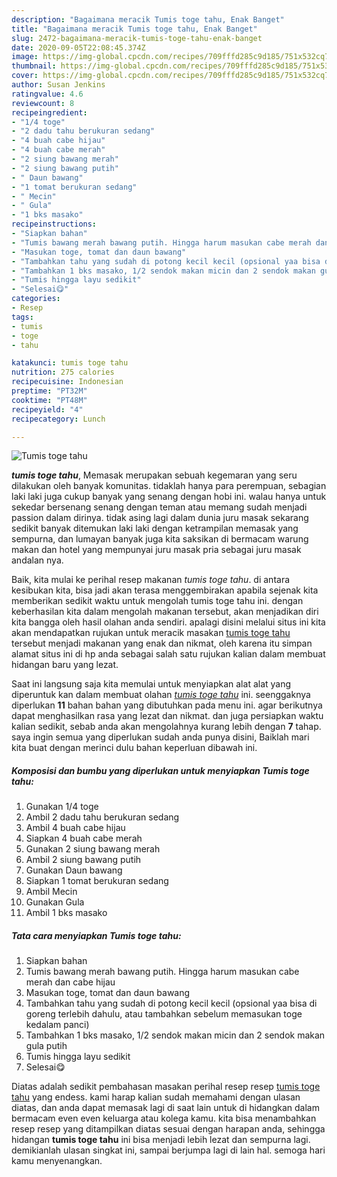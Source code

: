 ```yaml
---
description: "Bagaimana meracik Tumis toge tahu, Enak Banget"
title: "Bagaimana meracik Tumis toge tahu, Enak Banget"
slug: 2472-bagaimana-meracik-tumis-toge-tahu-enak-banget
date: 2020-09-05T22:08:45.374Z
image: https://img-global.cpcdn.com/recipes/709fffd285c9d185/751x532cq70/tumis-toge-tahu-foto-resep-utama.jpg
thumbnail: https://img-global.cpcdn.com/recipes/709fffd285c9d185/751x532cq70/tumis-toge-tahu-foto-resep-utama.jpg
cover: https://img-global.cpcdn.com/recipes/709fffd285c9d185/751x532cq70/tumis-toge-tahu-foto-resep-utama.jpg
author: Susan Jenkins
ratingvalue: 4.6
reviewcount: 8
recipeingredient:
- "1/4 toge"
- "2 dadu tahu berukuran sedang"
- "4 buah cabe hijau"
- "4 buah cabe merah"
- "2 siung bawang merah"
- "2 siung bawang putih"
- " Daun bawang"
- "1 tomat berukuran sedang"
- " Mecin"
- " Gula"
- "1 bks masako"
recipeinstructions:
- "Siapkan bahan"
- "Tumis bawang merah bawang putih. Hingga harum masukan cabe merah dan cabe hijau"
- "Masukan toge, tomat dan daun bawang"
- "Tambahkan tahu yang sudah di potong kecil kecil (opsional yaa bisa di goreng terlebih dahulu, atau tambahkan sebelum memasukan toge kedalam panci)"
- "Tambahkan 1 bks masako, 1/2 sendok makan micin dan 2 sendok makan gula putih"
- "Tumis hingga layu sedikit"
- "Selesai😋"
categories:
- Resep
tags:
- tumis
- toge
- tahu

katakunci: tumis toge tahu 
nutrition: 275 calories
recipecuisine: Indonesian
preptime: "PT32M"
cooktime: "PT48M"
recipeyield: "4"
recipecategory: Lunch

---
```



![Tumis toge tahu](https://img-global.cpcdn.com/recipes/709fffd285c9d185/751x532cq70/tumis-toge-tahu-foto-resep-utama.jpg)

<b><i>tumis toge tahu</i></b>, Memasak merupakan sebuah kegemaran yang seru dilakukan oleh banyak komunitas. tidaklah hanya para perempuan, sebagian laki laki juga cukup banyak yang senang dengan hobi ini. walau hanya untuk sekedar bersenang senang dengan teman atau memang sudah menjadi passion dalam dirinya. tidak asing lagi dalam dunia juru masak sekarang sedikit banyak ditemukan laki laki dengan ketrampilan memasak yang sempurna, dan lumayan banyak juga kita saksikan di bermacam warung makan dan hotel yang mempunyai juru masak pria sebagai juru masak andalan nya.

Baik, kita mulai ke perihal resep makanan <i>tumis toge tahu</i>. di antara kesibukan kita, bisa jadi akan terasa menggembirakan apabila sejenak kita memberikan sedikit waktu untuk mengolah tumis toge tahu ini. dengan keberhasilan kita dalam mengolah makanan tersebut, akan menjadikan diri kita bangga oleh hasil olahan anda sendiri. apalagi disini melalui situs ini kita akan mendapatkan rujukan untuk meracik masakan <u>tumis toge tahu</u> tersebut menjadi makanan yang enak dan nikmat, oleh karena itu simpan alamat situs ini di hp anda sebagai salah satu rujukan kalian dalam membuat hidangan baru yang lezat.




Saat ini langsung saja kita memulai untuk menyiapkan alat alat yang diperuntuk kan dalam membuat olahan <u><i>tumis toge tahu</i></u> ini. seenggaknya diperlukan <b>11</b> bahan bahan yang dibutuhkan pada menu ini. agar berikutnya dapat menghasilkan rasa yang lezat dan nikmat. dan juga persiapkan waktu kalian sedikit, sebab anda akan mengolahnya kurang lebih dengan <b>7</b> tahap. saya ingin semua yang diperlukan sudah anda punya disini, Baiklah mari kita buat dengan merinci dulu bahan keperluan dibawah ini.

<!--inarticleads1-->

##### Komposisi dan bumbu yang diperlukan untuk menyiapkan Tumis toge tahu:

1. Gunakan 1/4 toge
1. Ambil 2 dadu tahu berukuran sedang
1. Ambil 4 buah cabe hijau
1. Siapkan 4 buah cabe merah
1. Gunakan 2 siung bawang merah
1. Ambil 2 siung bawang putih
1. Gunakan  Daun bawang
1. Siapkan 1 tomat berukuran sedang
1. Ambil  Mecin
1. Gunakan  Gula
1. Ambil 1 bks masako




<!--inarticleads2-->

##### Tata cara menyiapkan Tumis toge tahu:

1. Siapkan bahan
1. Tumis bawang merah bawang putih. Hingga harum masukan cabe merah dan cabe hijau
1. Masukan toge, tomat dan daun bawang
1. Tambahkan tahu yang sudah di potong kecil kecil (opsional yaa bisa di goreng terlebih dahulu, atau tambahkan sebelum memasukan toge kedalam panci)
1. Tambahkan 1 bks masako, 1/2 sendok makan micin dan 2 sendok makan gula putih
1. Tumis hingga layu sedikit
1. Selesai😋




Diatas adalah sedikit pembahasan masakan perihal resep resep <u>tumis toge tahu</u> yang endess. kami harap kalian sudah memahami dengan ulasan diatas, dan anda dapat memasak lagi di saat lain untuk di hidangkan dalam bermacam even even keluarga atau kolega kamu. kita bisa menambahkan resep resep yang ditampilkan diatas sesuai dengan harapan anda, sehingga hidangan <b>tumis toge tahu</b> ini bisa menjadi lebih lezat dan sempurna lagi. demikianlah ulasan singkat ini, sampai berjumpa lagi di lain hal. semoga hari kamu menyenangkan.
